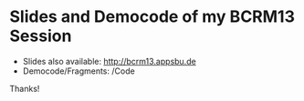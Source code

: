 # Slides and Democode of my BCRM13 Session

- Slides also available: http://bcrm13.appsbu.de
- Democode/Fragments: /Code

Thanks!